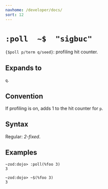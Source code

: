 ```yaml
---
navhome: /developer/docs/
sort: 12
---
```


# `:poll  ~$  "sigbuc"`

`{$poll p/term q/seed}`: profiling hit counter.

## Expands to

`q`.

## Convention

If profiling is on, adds 1 to the hit counter for `p`.

## Syntax

Regular: *2-fixed*.

## Examples

```
~zod:dojo> :poll(%foo 3)
3
```

```
~zod:dojo> ~$(%foo 3)
3
```
